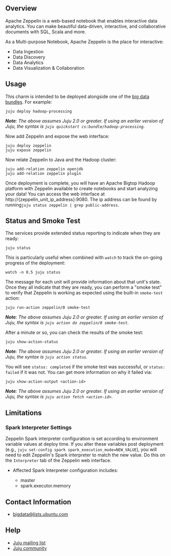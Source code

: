 <!--
  Licensed to the Apache Software Foundation (ASF) under one or more
  contributor license agreements.  See the NOTICE file distributed with
  this work for additional information regarding copyright ownership.
  The ASF licenses this file to You under the Apache License, Version 2.0
  (the "License"); you may not use this file except in compliance with
  the License.  You may obtain a copy of the License at

       http://www.apache.org/licenses/LICENSE-2.0

  Unless required by applicable law or agreed to in writing, software
  distributed under the License is distributed on an "AS IS" BASIS,
  WITHOUT WARRANTIES OR CONDITIONS OF ANY KIND, either express or implied.
  See the License for the specific language governing permissions and
  limitations under the License.
-->
## Overview

Apache Zeppelin is a web-based notebook that enables interactive data analytics.
You can make beautiful data-driven, interactive, and collaborative documents
with SQL, Scala and more.

As a Multi-purpose Notebook, Apache Zeppelin is the place for interactive:

 * Data Ingestion
 * Data Discovery
 * Data Analytics
 * Data Visualization & Collaboration


## Usage

This charm is intended to be deployed alongside one of the
[big data bundles](https://jujucharms.com/u/bigdata-charmers/#bundles).
For example:

    juju deploy hadoop-processing

_**Note**: The above assumes Juju 2.0 or greater. If using an earlier version
of Juju, the syntax is `juju quickstart cs:bundle/hadoop-processing`._

Now add Zeppelin and expose the web interface:

    juju deploy zeppelin
    juju expose zeppelin

Now relate Zeppelin to Java and the Hadoop cluster:

    juju add-relation zeppelin openjdk
    juju add-relation zeppelin plugin

Once deployment is complete, you will have an Apache Bigtop Hadoop platform
with Zeppelin available to create notebooks and start analyzing your data!
You can access the web interface at http://{zeppelin_unit_ip_address}:9080.
The ip address can be found by running`juju status zeppelin | grep public-address`.


## Status and Smoke Test

The services provide extended status reporting to indicate when they are ready:

    juju status

This is particularly useful when combined with `watch` to track the on-going
progress of the deployment:

    watch -n 0.5 juju status

The message for each unit will provide information about that unit's state.
Once they all indicate that they are ready, you can perform a "smoke test"
to verify that Zeppelin is working as expected using the built-in `smoke-test`
action:

    juju run-action zeppelin/0 smoke-test

_**Note**: The above assumes Juju 2.0 or greater. If using an earlier version
of Juju, the syntax is `juju action do zeppelin/0 smoke-test`._

After a minute or so, you can check the results of the smoke test:

    juju show-action-status

_**Note**: The above assumes Juju 2.0 or greater. If using an earlier version
of Juju, the syntax is `juju action status`._

You will see `status: completed` if the smoke test was successful, or
`status: failed` if it was not.  You can get more information on why it failed
via:

    juju show-action-output <action-id>

_**Note**: The above assumes Juju 2.0 or greater. If using an earlier version
of Juju, the syntax is `juju action fetch <action-id>`._


## Limitations

### Spark Interpreter Settings

Zeppelin Spark interpreter configuration is set according to environment
variable values at deploy time. If you alter these variables post
deployment (e.g., `juju set-config spark spark_execution_mode=NEW_VALUE`), you will
need to edit Zeppelin's Spark interpreter to match the new value. Do this on
the `Interpreter` tab of the Zeppelin web interface.

 * Affected Spark Interpreter configuration includes:

   * master
   * spark.executor.memory


## Contact Information

- <bigdata@lists.ubuntu.com>


## Help

- [Juju mailing list](https://lists.ubuntu.com/mailman/listinfo/juju)
- [Juju community](https://jujucharms.com/community)
